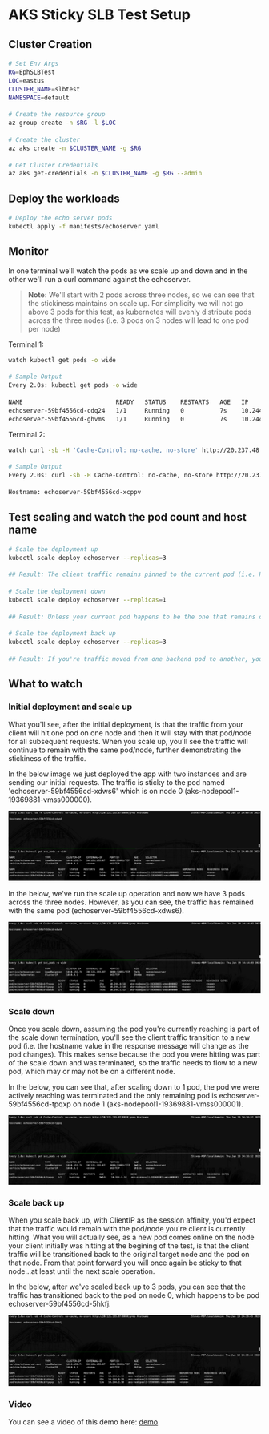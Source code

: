 # AKS Sticky SLB Test Setup

## Cluster Creation

```bash
# Set Env Args
RG=EphSLBTest
LOC=eastus
CLUSTER_NAME=slbtest
NAMESPACE=default

# Create the resource group
az group create -n $RG -l $LOC

# Create the cluster
az aks create -n $CLUSTER_NAME -g $RG 

# Get Cluster Credentials
az aks get-credentials -n $CLUSTER_NAME -g $RG --admin
```

## Deploy the workloads

```bash
# Deploy the echo server pods
kubectl apply -f manifests/echoserver.yaml
```

## Monitor

In one terminal we'll watch the pods as we scale up and down and in the other we'll run a curl command against the echoserver.

> **Note:** We'll start with 2 pods across three nodes, so we can see that the stickiness maintains on scale up. For simplicity we will not go above 3 pods for this test, as kubernetes will evenly distribute pods across the three nodes (i.e. 3 pods on 3 nodes will lead to one pod per node)

Terminal 1:
```bash
watch kubectl get pods -o wide

# Sample Output
Every 2.0s: kubectl get pods -o wide                                                                                         Steves-MBP.localdomain: Thu Jan 19 11:46:26 2023

NAME                          READY   STATUS    RESTARTS   AGE   IP           NODE                                NOMINATED NODE   READINESS GATES
echoserver-59bf4556cd-cdq24   1/1     Running   0          7s    10.244.1.8   aks-nodepool1-19369881-vmss000000   <none>           <none>
echoserver-59bf4556cd-ghvms   1/1     Running   0          7s    10.244.2.8   aks-nodepool1-19369881-vmss000001   <none>           <none>
```

Terminal 2:
```bash
watch curl -sb -H 'Cache-Control: no-cache, no-store' http://20.237.48.44:8080\|grep Hostname

# Sample Output
Every 2.0s: curl -sb -H Cache-Control: no-cache, no-store http://20.237.48.44:8080|grep Hostname                             Steves-MBP.localdomain: Thu Jan 19 11:43:40 2023

Hostname: echoserver-59bf4556cd-xcppv
```

## Test scaling and watch the pod count and host name

```bash
# Scale the deployment up
kubectl scale deploy echoserver --replicas=3

## Result: The client traffic remains pinned to the current pod (i.e. Hostname doesnt change)

# Scale the deployment down
kubectl scale deploy echoserver --replicas=1

## Result: Unless your current pod happens to be the one that remains online, you will see your traffic shift to another pod (i.e. Hostname will change)

# Scale the deployment back up
kubectl scale deploy echoserver --replicas=3

## Result: If you're traffic moved from one backend pod to another, you will see your traffic shift back to the original pod.
```

## What to watch

### Initial deployment and scale up
What you'll see, after the initial deployment, is that the traffic from your client will hit one pod on one node and then it will stay with that pod/node for all subsequent requests. When you scale up, you'll see the traffic will continue to remain with the same pod/node, further demonstrating the stickiness of the traffic. 

In the below image we just deployed the app with two instances and are sending our initial requests. The traffic is sticky to the pod named 'echoserver-59bf4556cd-xdws6' which is on node 0 (aks-nodepool1-19369881-vmss000000).

![initial deploy](static/initialdeploy.jpg)

In the below, we've run the scale up operation and now we have 3 pods across the three nodes. However, as you can see, the traffic has remained with the same pod (echoserver-59bf4556cd-xdws6).

![after initial scale up](static/afterinitialscaleup.jpg)

### Scale down
Once you scale down, assuming the pod you're currently reaching is part of the scale down termination, you'll see the client traffic transition to a new pod (i.e. the hostname value in the response message will change as the pod changes). This makes sense because the pod you were hitting was part of the scale down and was terminated, so the traffic needs to flow to a new pod, which may or may not be on a different node.

In the below, you can see that, after scaling down to 1 pod, the pod we were actively reaching was terminated and the only remaining pod is echoserver-59bf4556cd-tpqxp on node 1 (aks-nodepool1-19369881-vmss000001). 

![after scale down](static/afterscaledown.jpg)

### Scale back up
When you scale back up, with ClientIP as the session affinity, you'd expect that the traffic would remain with the pod/node you're client is currently hitting. What you will actually see, as a new pod comes online on the node your client initially was hitting at the begining of the test, is that the client traffic will be transitioned back to the original target node and the pod on that node. From that point forward you will once again be sticky to that node...at least until the next scale operation.

In the below, after we've scaled back up to 3 pods, you can see that the traffic has transitioned back to the pod on node 0, which happens to be pod echoserver-59bf4556cd-5hkfj.

![after scale back up](static/afterscalebackup.jpg)

### Video 
You can see a video of this demo here:
[demo](https://griffcontent.blob.core.windows.net/public/stickyscaledemo.mp4)